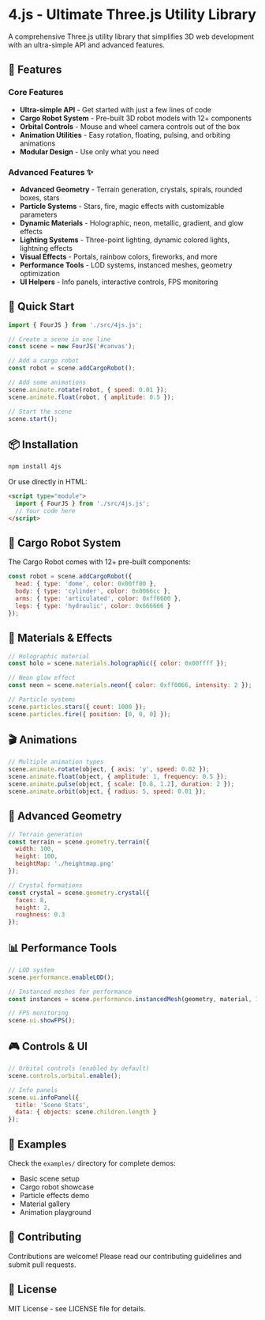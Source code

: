 # 4.js - Ultimate Three.js Utility Library

A comprehensive Three.js utility library that simplifies 3D web development with an ultra-simple API and advanced features.

## 🚀 Features

### Core Features
- **Ultra-simple API** - Get started with just a few lines of code
- **Cargo Robot System** - Pre-built 3D robot models with 12+ components
- **Orbital Controls** - Mouse and wheel camera controls out of the box
- **Animation Utilities** - Easy rotation, floating, pulsing, and orbiting animations
- **Modular Design** - Use only what you need

### Advanced Features ✨
- **Advanced Geometry** - Terrain generation, crystals, spirals, rounded boxes, stars
- **Particle Systems** - Stars, fire, magic effects with customizable parameters
- **Dynamic Materials** - Holographic, neon, metallic, gradient, and glow effects
- **Lighting Systems** - Three-point lighting, dynamic colored lights, lightning effects
- **Visual Effects** - Portals, rainbow colors, fireworks, and more
- **Performance Tools** - LOD systems, instanced meshes, geometry optimization
- **UI Helpers** - Info panels, interactive controls, FPS monitoring

## 🎯 Quick Start

```javascript
import { FourJS } from './src/4js.js';

// Create a scene in one line
const scene = new FourJS('#canvas');

// Add a cargo robot
const robot = scene.addCargoRobot();

// Add some animations
scene.animate.rotate(robot, { speed: 0.01 });
scene.animate.float(robot, { amplitude: 0.5 });

// Start the scene
scene.start();
```

## 📦 Installation

```bash
npm install 4js
```

Or use directly in HTML:

```html
<script type="module">
  import { FourJS } from './src/4js.js';
  // Your code here
</script>
```

## 🤖 Cargo Robot System

The Cargo Robot comes with 12+ pre-built components:

```javascript
const robot = scene.addCargoRobot({
  head: { type: 'dome', color: 0x00ff00 },
  body: { type: 'cylinder', color: 0x0066cc },
  arms: { type: 'articulated', color: 0xff6600 },
  legs: { type: 'hydraulic', color: 0x666666 }
});
```

## 🎨 Materials & Effects

```javascript
// Holographic material
const holo = scene.materials.holographic({ color: 0x00ffff });

// Neon glow effect
const neon = scene.materials.neon({ color: 0xff0066, intensity: 2 });

// Particle systems
scene.particles.stars({ count: 1000 });
scene.particles.fire({ position: [0, 0, 0] });
```

## 🎬 Animations

```javascript
// Multiple animation types
scene.animate.rotate(object, { axis: 'y', speed: 0.02 });
scene.animate.float(object, { amplitude: 1, frequency: 0.5 });
scene.animate.pulse(object, { scale: [0.8, 1.2], duration: 2 });
scene.animate.orbit(object, { radius: 5, speed: 0.01 });
```

## 🌟 Advanced Geometry

```javascript
// Terrain generation
const terrain = scene.geometry.terrain({
  width: 100,
  height: 100,
  heightMap: './heightmap.png'
});

// Crystal formations
const crystal = scene.geometry.crystal({
  faces: 8,
  height: 2,
  roughness: 0.3
});
```

## 📊 Performance Tools

```javascript
// LOD system
scene.performance.enableLOD();

// Instanced meshes for performance
const instances = scene.performance.instancedMesh(geometry, material, 1000);

// FPS monitoring
scene.ui.showFPS();
```

## 🎮 Controls & UI

```javascript
// Orbital controls (enabled by default)
scene.controls.orbital.enable();

// Info panels
scene.ui.infoPanel({
  title: 'Scene Stats',
  data: { objects: scene.children.length }
});
```

## 📖 Examples

Check the `examples/` directory for complete demos:
- Basic scene setup
- Cargo robot showcase
- Particle effects demo
- Material gallery
- Animation playground

## 🤝 Contributing

Contributions are welcome! Please read our contributing guidelines and submit pull requests.

## 📄 License

MIT License - see LICENSE file for details.
